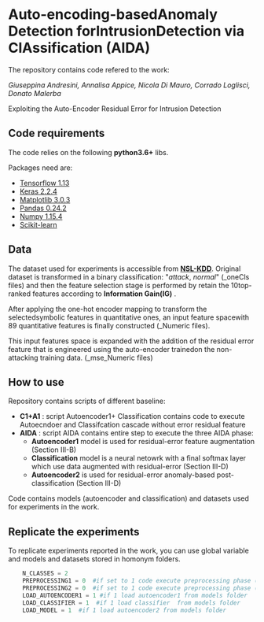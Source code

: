# Auto-encoding-basedAnomaly  Detection  forIntrusionDetection   via   ClAssification (AIDA)

The repository contains code refered to the work:

_Giuseppina Andresini, Annalisa Appice, Nicola Di Mauro, Corrado Loglisci, Donato Malerba_

Exploiting the Auto-Encoder Residual Error for Intrusion Detection 


## Code requirements

The code relies on the following **python3.6+** libs.

Packages need are:
* [Tensorflow 1.13](https://www.tensorflow.org/) 
* [Keras 2.2.4](https://github.com/keras-team/keras) 
* [Matplotlib 3.0.3](https://matplotlib.org/)
* [Pandas 0.24.2](https://pandas.pydata.org/)
* [Numpy 1.15.4](https://www.numpy.org/)
* [Scikit-learn](https://scikit-learn.org/stable/)

## Data
The dataset used for experiments is accessible from [__NSL-KDD__](https://www.unb.ca/cic/datasets/nsl.html). Original dataset is transformed in a binary classification: "_attack_, _normal_" (_oneCls files) and then the  feature  selection  stage  is  performed  by  retain  the  10top-ranked  features  according  to  __Information  Gain(IG)__ .

After applying the one-hot encoder mapping to transform the selectedsymbolic features in quantitative ones, an input feature spacewith 89 quantitative features is finally constructed (_Numeric files).

This input features  space  is  expanded  with  the  addition  of  the  residual error feature that is engineered using the auto-encoder trainedon the non-attacking training data. (_mse_Numeric files)

## How to use
Repository contains scripts of different baseline:
* __C1+A1__ : script Autoencoder1+ Classification contains code to execute Autoecndoer and Classifcation cascade without error residual feature
* __AIDA__ : script AIDA contains entire step to execute the three AIDA phase: 
  * __Autoencoder1__ model is used for residual-error feature augmentation (Section III-B)
  * __Classification__ model is a neural netowrk with a final softmax layer which use data augmented with residual-error (Section     III-D)
  * __Autoencoder2__ is used for residual-error anomaly-based post-classification (Section III-D)
  
 Code contains models (autoencoder and classification) and datasets used for experiments in the work.
 
  

## Replicate the experiments

To replicate experiments reported in the work, you can use global variable and models and datasets stored in homonym folders.


```python
    N_CLASSES = 2
    PREPROCESSING1 = 0  #if set to 1 code execute preprocessing phase ( categorical to numeric, one-hot encode, standard scale) on original date
    PREPROCESSING2 = 0  #if set to 1 code execute preprocessing phase ( categorical to numeric, one-hot encode, standard scale) on data augmented
    LOAD_AUTOENCODER1 = 1 #if 1 load autoencoder1 from models folder
    LOAD_CLASSIFIER = 1  #if 1 load classifier  from models folder
    LOAD_MODEL = 1  #if 1 load autoencoder2 from models folder
```


